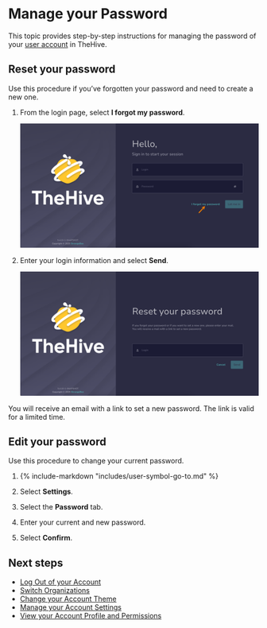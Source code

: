 # Manage your Password

This topic provides step-by-step instructions for managing the password of your [user account](../user-guides/organization/configure-organization/manage-user-accounts/about-user-accounts.md) in TheHive.

## Reset your password

Use this procedure if you’ve forgotten your password and need to create a new one.

1. From the login page, select **I forgot my password**.

    ![Forgot password](/thehive/images/user-guides/forgot-password.png)

2. Enter your login information and select **Send**.

    ![Reset password](/thehive/images/user-guides/reset-password.png)

You will receive an email with a link to set a new password. The link is valid for a limited time.

## Edit your password

Use this procedure to change your current password.

1. {% include-markdown "includes/user-symbol-go-to.md" %}

2. Select **Settings**.

3. Select the **Password** tab.

4. Enter your current and new password.

5. Select **Confirm**.

<h2>Next steps</h2>

* [Log Out of your Account](log-out.md)
* [Switch Organizations](switch-organizations.md)
* [Change your Account Theme](change-account-theme.md)
* [Manage your Account Settings](manage-user-settings.md)
* [View your Account Profile and Permissions](view-permissions.md)